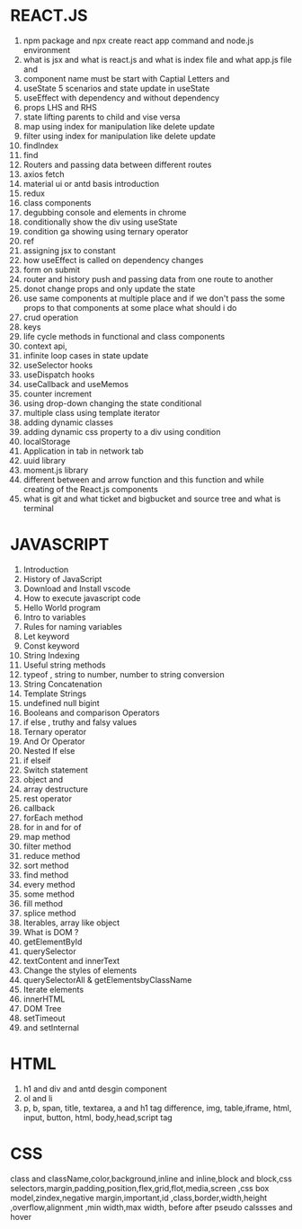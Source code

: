 # REACT.JS

1. npm package and npx create react app command and node.js environment
2. what is jsx and what is react.js and what is index file and what app.js file and
3. component name must be start with Captial Letters and
4. useState 5 scenarios and state update in useState
5. useEffect with dependency and without dependency
6. props LHS and RHS
7. state lifting parents to child and vise versa
8. map using index for manipulation like delete update
9. filter using index for manipulation like delete update
10. findIndex
11. find
12. Routers and passing data between different routes
13. axios fetch
14. material ui or antd basis introduction
15. redux
16. class components
17. degubbing console and elements in chrome
18. conditionally show the div using useState
19. condition ga showing using ternary operator
20. ref
21. assigning jsx to constant
22. how useEffect is called on dependency changes
23. form on submit
24. router and history push and passing data from one route to another
25. donot change props and only update the state
26. use same components at multiple place and if we don't pass the some props to that components at some place what should i do
27. crud operation
28. keys
29. life cycle methods in functional and class components
30. context api,
31. infinite loop cases in state update
32. useSelector hooks
33. useDispatch hooks
34. useCallback and useMemos
35. counter increment
36. using drop-down changing the state conditional
37. multiple class using template iterator
38. adding dynamic classes
39. adding dynamic css property to a div using condition
40. localStorage
41. Application in tab in network tab
42. uuid library
43. moment.js library
44. different between and arrow function and this function and while creating of the React.js components
45. what is git and what ticket and bigbucket and source tree and what is terminal

# JAVASCRIPT

1. Introduction
2. History of JavaScript
3. Download and Install vscode
4. How to execute javascript code
5. Hello World program
6. Intro to variables
7. Rules for naming variables
8. Let keyword
9. Const keyword
10. String Indexing
11. Useful string methods
12. typeof , string to number, number to string conversion
13. String Concatenation
14. Template Strings
15. undefined null bigint
16. Booleans and comparison Operators
17. if else , truthy and falsy values
18. Ternary operator
19. And Or Operator
20. Nested If else
21. if elseif
22. Switch statement
23. object and
24. array destructure
25. rest operator
26. callback
27. forEach method
28. for in and for of
29. map method
30. filter method
31. reduce method
32. sort method
33. find method
34. every method
35. some method
36. fill method
37. splice method
38. Iterables, array like object
39. What is DOM ?
40. getElementById
41. querySelector
42. textContent and innerText
43. Change the styles of elements
44. querySelectorAll & getElementsbyClassName
45. Iterate elements
46. innerHTML
47. DOM Tree
48. setTimeout
49. and setInternal

# HTML

1. h1 and div and antd desgin component
2. ol and li
3. p, b, span, title, textarea, a and h1 tag difference, img, table,iframe, html, input, button, html, body,head,script tag

# CSS

class and className,color,background,inline and inline,block and block,css selectors,margin,padding,position,flex,grid,flot,media,screen ,css box model,zindex,negative margin,important,id ,class,border,width,height ,overflow,alignment ,min width,max width, before after pseudo calssses and hover
